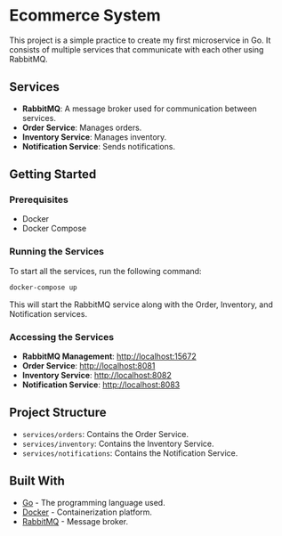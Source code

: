 # Ecommerce System

This project is a simple practice to create my first microservice in Go. It consists of multiple services that communicate with each other using RabbitMQ.

## Services

- **RabbitMQ**: A message broker used for communication between services.
- **Order Service**: Manages orders.
- **Inventory Service**: Manages inventory.
- **Notification Service**: Sends notifications.

## Getting Started

### Prerequisites

- Docker
- Docker Compose

### Running the Services

To start all the services, run the following command:

```sh
docker-compose up
```

This will start the RabbitMQ service along with the Order, Inventory, and Notification services.

### Accessing the Services

- **RabbitMQ Management**: [http://localhost:15672](http://localhost:15672)
- **Order Service**: [http://localhost:8081](http://localhost:8081)
- **Inventory Service**: [http://localhost:8082](http://localhost:8082)
- **Notification Service**: [http://localhost:8083](http://localhost:8083)

## Project Structure

- `services/orders`: Contains the Order Service.
- `services/inventory`: Contains the Inventory Service.
- `services/notifications`: Contains the Notification Service.

## Built With

- [Go](https://golang.org/) - The programming language used.
- [Docker](https://www.docker.com/) - Containerization platform.
- [RabbitMQ](https://www.rabbitmq.com/) - Message broker.

